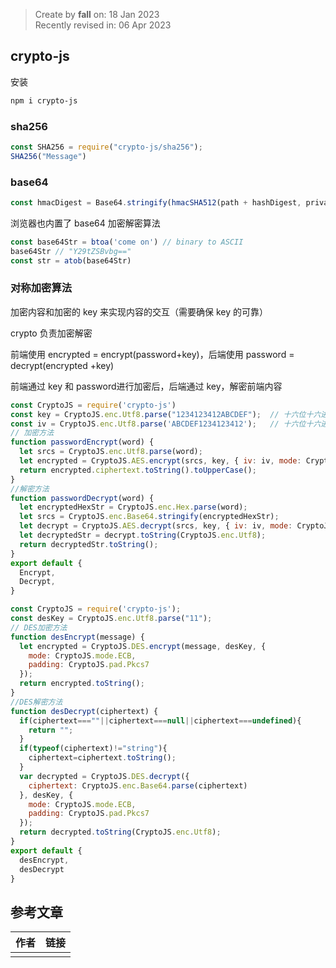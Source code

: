 > Create by **fall** on: 18 Jan 2023<br/>
> Recently revised in: 06 Apr 2023

## crypto-js

安装

```bash
npm i crypto-js
```

### sha256

```js
const SHA256 = require("crypto-js/sha256");
SHA256("Message")
```

### base64

```js
const hmacDigest = Base64.stringify(hmacSHA512(path + hashDigest, privateKey))
```

浏览器也内置了 base64 加密解密算法

```js
const base64Str = btoa('come on') // binary to ASCII
base64Str // "Y29tZSBvbg=="
const str = atob(base64Str)
```



### 对称加密算法

加密内容和加密的 key 来实现内容的交互（需要确保 key 的可靠）

crypto 负责加密解密

前端使用 encrypted = encrypt(password+key)，后端使用  password = decrypt(encrypted +key) 

前端通过 key 和 password进行加密后，后端通过 key，解密前端内容

```js
const CryptoJS = require('crypto-js')
const key = CryptoJS.enc.Utf8.parse("1234123412ABCDEF");  // 十六位十六进制数作为密钥，当然也可以选其它内容作为密钥
const iv = CryptoJS.enc.Utf8.parse('ABCDEF1234123412');   // 十六位十六进制数作为密钥偏移量
// 加密方法
function passwordEncrypt(word) {
  let srcs = CryptoJS.enc.Utf8.parse(word);
  let encrypted = CryptoJS.AES.encrypt(srcs, key, { iv: iv, mode: CryptoJS.mode.CBC, padding: CryptoJS.pad.Pkcs7 });
  return encrypted.ciphertext.toString().toUpperCase();
}
//解密方法
function passwordDecrypt(word) {
  let encryptedHexStr = CryptoJS.enc.Hex.parse(word);
  let srcs = CryptoJS.enc.Base64.stringify(encryptedHexStr);
  let decrypt = CryptoJS.AES.decrypt(srcs, key, { iv: iv, mode: CryptoJS.mode.CBC, padding: CryptoJS.pad.Pkcs7 });
  let decryptedStr = decrypt.toString(CryptoJS.enc.Utf8);
  return decryptedStr.toString();
}
export default {
  Encrypt,
  Decrypt,
}
```

```js
const CryptoJS = require('crypto-js');
const desKey = CryptoJS.enc.Utf8.parse("11");
// DES加密方法
function desEncrypt(message) {
  let encrypted = CryptoJS.DES.encrypt(message, desKey, {
    mode: CryptoJS.mode.ECB,
    padding: CryptoJS.pad.Pkcs7
  });
  return encrypted.toString();
}
//DES解密方法
function desDecrypt(ciphertext) {
  if(ciphertext===""||ciphertext===null||ciphertext===undefined){
    return "";
  }
  if(typeof(ciphertext)!="string"){
    ciphertext=ciphertext.toString();
  }
  var decrypted = CryptoJS.DES.decrypt({
    ciphertext: CryptoJS.enc.Base64.parse(ciphertext)
  }, desKey, {
    mode: CryptoJS.mode.ECB,
    padding: CryptoJS.pad.Pkcs7
  });
  return decrypted.toString(CryptoJS.enc.Utf8);
}
export default {
  desEncrypt,
  desDecrypt
}
```



## 参考文章

| 作者 | 链接 |
| ---- | ---- |
|      |      |

